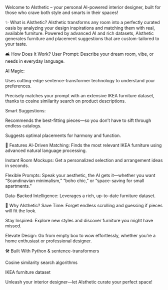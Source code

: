 
Welcome to AIsthetic – your personal AI-powered interior designer, built for those who crave both style and smarts in their spaces!

✨ What is AIsthetic?
AIsthetic transforms any room into a perfectly curated oasis by analyzing your design inspirations and matching them with real, available furniture. Powered by advanced AI and rich datasets, AIsthetic generates furniture and placement suggestions that are custom-tailored to your taste.

🛋️ How Does It Work?
User Prompt: Describe your dream room, vibe, or needs in everyday language.

AI Magic:

Uses cutting-edge sentence-transformer technology to understand your preferences.

Precisely matches your prompt with an extensive IKEA furniture dataset, thanks to cosine similarity search on product descriptions.

Smart Suggestions:

Recommends the best-fitting pieces—so you don’t have to sift through endless catalogs.

Suggests optimal placements for harmony and function.

🚀 Features
AI-Driven Matching: Finds the most relevant IKEA furniture using advanced natural language processing.

Instant Room Mockups: Get a personalized selection and arrangement ideas in seconds.

Flexible Prompts: Speak your aesthetic, the AI gets it—whether you want “Scandinavian minimalism,” “boho chic,” or “space-saving for small apartments.”

Data-Backed Intelligence: Leverages a rich, up-to-date furniture dataset.

🎯 Why AIsthetic?
Save Time: Forget endless scrolling and guessing if pieces will fit the look.

Stay Inspired: Explore new styles and discover furniture you might have missed.

Elevate Design: Go from empty box to wow effortlessly, whether you’re a home enthusiast or professional designer.

🛠️ Built With
Python & sentence-transformers

Cosine similarity search algorithms

IKEA furniture dataset

Unleash your interior designer—let AIsthetic curate your perfect space!

